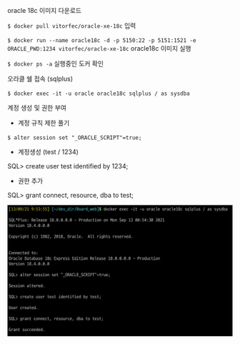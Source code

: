 oracle 18c 이미지 다운로드

 `$ docker pull vitorfec/oracle-xe-18c` 입력

`$ docker run --name oracle18c -d -p 5150:22 -p 5151:1521 -e ORACLE_PWD:1234 vitorfec/oracle-xe-18c` oracle18c 이미지 실행

`$ docker ps -a` 실행중인 도커 확인



오라클 쉘 접속 (sqlplus)

`$ docker exec -it -u oracle oracle18c sqlplus / as sysdba` 

계정 생성 및 권한 부여

- 계정 규칙 제한 풀기

`$ alter session set "_ORACLE_SCRIPT"=true;`

- 계정생성 (test / 1234)

SQL> create user test identified by 1234;

- 권한 추가

SQL> grant connect, resource, dba to test;

![image-20210913102406953](../images/image-20210913102406953.png)



